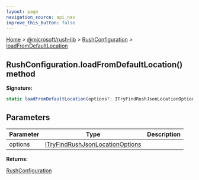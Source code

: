 ```yaml
---
layout: page
navigation_source: api_nav
improve_this_button: false
---
```



[Home](./index.md) &gt; [@microsoft/rush-lib](./rush-lib.md) &gt; [RushConfiguration](./rush-lib.rushconfiguration.md) &gt; [loadFromDefaultLocation](./rush-lib.rushconfiguration.loadfromdefaultlocation.md)

## RushConfiguration.loadFromDefaultLocation() method

<b>Signature:</b>

```typescript
static loadFromDefaultLocation(options?: ITryFindRushJsonLocationOptions): RushConfiguration;
```

## Parameters

|  Parameter | Type | Description |
|  --- | --- | --- |
|  options | [ITryFindRushJsonLocationOptions](./rush-lib.itryfindrushjsonlocationoptions.md) |  |

<b>Returns:</b>

[RushConfiguration](./rush-lib.rushconfiguration.md)

